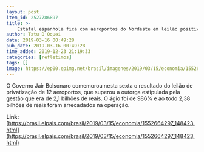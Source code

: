 ```yaml
---
layout: post
item_id: 2527786897
title: >-
    Estatal espanhola fica com aeroportos do Nordeste em leilão positivo para Bolsonaro
author: Tatu D'Oquei
date: 2019-03-16 00:49:28
pub_date: 2019-03-16 00:49:28
time_added: 2019-12-23 21:19:33
categories: [refletimos]
tags: []
image: https://ep00.epimg.net/brasil/imagenes/2019/03/15/economia/1552664297_148423_1552691772_rrss_normal.jpg
---
```


O Governo Jair Bolsonaro comemorou nesta sexta o resultado do leilão de privatização de 12 aeroportos, que superou a outorga estipulada pela gestão que era de 2,1 bilhões de reais. O ágio foi de 986% e ao todo 2,38 bilhões de reais foram arrecadados na operação.

**Link:** [https://brasil.elpais.com/brasil/2019/03/15/economia/1552664297_148423.html](https://brasil.elpais.com/brasil/2019/03/15/economia/1552664297_148423.html)

